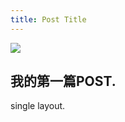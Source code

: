```yaml
---
title: Post Title
---
```


![](https://sheng0328.github.io/images/2016-04-23-001.jpg)

## 我的第一篇POST.

single layout.
